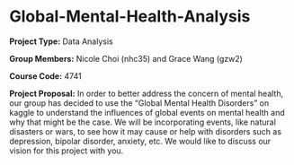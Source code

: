 # Global-Mental-Health-Analysis

**Project Type:** Data Analysis

**Group Members:** Nicole Choi (nhc35) and Grace Wang (gzw2)

**Course Code:** 4741

**Project Proposal:** In order to better address the concern of mental health, our group has decided to use the “Global Mental Health Disorders” on kaggle to understand the influences of global events on mental health and why that might be the case. We will be incorporating events, like natural disasters or wars, to see how it may cause or help with disorders such as depression, bipolar disorder, anxiety, etc. We would like to discuss our vision for this project with you.
